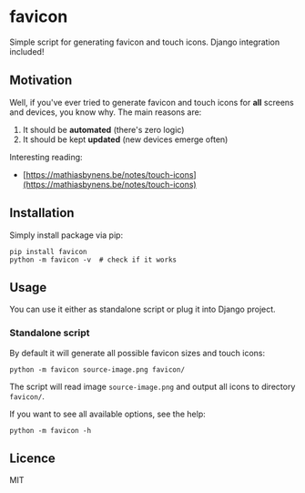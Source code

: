 # favicon

Simple script for generating favicon and touch icons. Django integration included!

## Motivation

Well, if you've ever tried to generate favicon and touch icons for **all**
screens and devices, you know why. The main reasons are:

1. It should be **automated** (there's zero logic)
2. It should be kept **updated** (new devices emerge often)

Interesting reading:

- [https://mathiasbynens.be/notes/touch-icons](https://mathiasbynens.be/notes/touch-icons)

## Installation

Simply install package via pip:

```
pip install favicon
python -m favicon -v  # check if it works
```

## Usage

You can use it either as standalone script or plug it into Django project.

### Standalone script

By default it will generate all possible favicon sizes and touch icons:

```
python -m favicon source-image.png favicon/
```

The script will read image `source-image.png` and output all icons to directory
`favicon/`.

If you want to see all available options, see the help:

```
python -m favicon -h
```

## Licence

MIT
